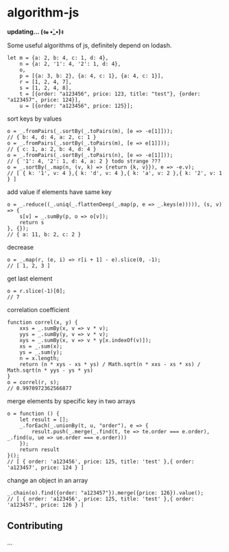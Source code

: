 algorithm-js
=========

<b>updating... (ง๑ •̀_•́)ง </b>

Some useful algorithms of js, definitely depend on lodash.

```
let m = {a: 2, b: 4, c: 1, d: 4},
    n = {a: 2, '1': 4, '2': 1, d: 4},
    o,
    p = [{a: 3, b: 2}, {a: 4, c: 1}, {a: 4, c: 1}],
    r = [1, 2, 4, 7],
    s = [1, 2, 4, 8],
    t = [{order: "a123456", price: 123, title: "test"}, {order: "a123457", price: 124}],
    u = [{order: "a123456", price: 125}];

```
sort keys by values
```
o = _.fromPairs(_.sortBy(_.toPairs(m), [e => -e[1]]));
// { b: 4, d: 4, a: 2, c: 1 }
o = _.fromPairs(_.sortBy(_.toPairs(m), [e => e[1]]));
// { c: 1, a: 2, b: 4, d: 4 }
o = _.fromPairs(_.sortBy(_.toPairs(n), [e => -e[1]]));
// { '1': 4, '2': 1, d: 4, a: 2 } todo strange ???
o = _.sortBy(_.map(n, (v, k) => {return {k, v}}), e => -e.v);
// [ { k: '1', v: 4 },{ k: 'd', v: 4 },{ k: 'a', v: 2 },{ k: '2', v: 1 } ]

```

add value if elements have same key

```
o = _.reduce((_.uniq(_.flattenDeep(_.map(p, e => _.keys(e))))), (s, v) => {
    s[v] = _.sumBy(p, o => o[v]);
    return s
}, {});
// { a: 11, b: 2, c: 2 }
```

decrease
```
o = _.map(r, (e, i) => r[i + 1] - e).slice(0, -1);
// [ 1, 2, 3 ]
```

get last element
```
o = r.slice(-1)[0];
// 7
```

correlation coefficient
```
function correl(x, y) {
    xxs = _.sumBy(x, v => v * v);
    yys = _.sumBy(y, v => v * v);
    xys = _.sumBy(x, v => v * y[x.indexOf(v)]);
    xs = _.sum(x);
    ys = _.sum(y);
    n = x.length;
    return (n * xys - xs * ys) / Math.sqrt(n * xxs - xs * xs) / Math.sqrt(n * yys - ys * ys)
}
o = correl(r, s);
// 0.9970972362566877
```

merge elements by specific key in two arrays
```
o = function () {
    let result = [];
    _.forEach(_.unionBy(t, u, "order"), e => {
        result.push(_.merge(_.find(t, te => te.order === e.order), _.find(u, ue => ue.order === e.order)))
    });
    return result
}();
// [ { order: 'a123456', price: 125, title: 'test' },{ order: 'a123457', price: 124 } ]

```
change an object in an array

```
_.chain(o).find({order: "a123457"}).merge({price: 126}).value();
// [ { order: 'a123456', price: 125, title: 'test' },{ order: 'a123457', price: 126 } ]
```

## Contributing

...
